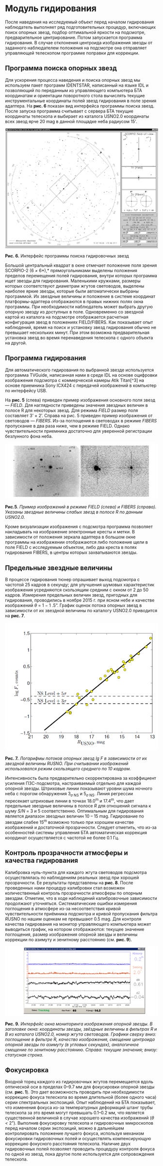 # Модуль гидирования
После наведения на исследуемый объект перед началом гидирования наблюдатель выполняет ряд подготовительных процедур, включающих поиск опорных звезд, подбор оптимальной яркости на подсмотре, предварительное центрирование. Потом запускается программа гидирования. В случае отклонения центроида изображения звезды от заданного наблюдателем положения на подсмотре она отправляет управляющей телескопом программе поправки для коррекции.



## Программа поиска опорных звезд

Для ускорения процесса наведения и поиска опорных звезд мы используем пакет программ  IDENTSTAR, написанный на языке IDL и позволяющий по переданным из управляющего компьютера БТА координатам и ориентации поворотного стола вычислять текущие инструментальные координаты полей звезд гидирования в поле зрения адаптера. На **рис. 6** показан вид интерфейса программы поиска звезд. После запуска программа считывает с сервера БТА текущие  координаты телескопа и выбирает из каталога USNO2.0 координаты всех звезд ярче 20 mag в данной площадке неба радиусом 15’*.*

![FOV](pic/scrFOV.png)

**Рис. 6.** Интерфейс программы поиска гидировочных звезд

Большой центральный квадрат в окне отмечает положение поля зрения SCORPIO-2 (6 *×* 6*),*  прямоугольниками выделены положения пределов перемещения полей гидирования, внутри которых программа ищет звезды для гидирования. Маленькими кружками, размеры которых соответствуют диаметрам жгутов световодов, выделены наиболее яркие звезды, которые были автоматически выбраны программой. Их звездные величины и положение в системе координат платформы-адаптера отображаются в правых нижних полях окна программы. При необходимости наблюдатель может выбрать другую опорную звезду из доступных в поле. Одновременно со звездной картой из каталога на подсмотре отображается расчетная конфигурация звезд в положениях FIELD/FIBERS. Как показывает опыт наблюдений, время на поиск и установку звезд гидирования обычно не превышает нескольких минут. При этом возможна  предварительная установка звезд во время перенаведения телескопа с одного объекта на другой.

## Программа гидирования

Для автоматического гидирования по выбранной звезде используется программа TVGuide, написанная нами в среде IDL на основе оцифровки изображения подсмотра с коммерческой камеры Atik Titan[^3] на основе приемника Sony ICX424 с передачей изображений в компьютер по интерфейсу USB.

На **рис. 5** (слева) приведен пример изображения основного поля звезд — *FIELD*. Для наглядности приведены значения звездных величин в полосе R для некоторых звезд. Для режима *FIELD* размер
поля составляет 3’ × 2’. Справа на рис. 5 приведен пример изображения от световодов — *FIBERS*.
Из-за поглощения в световодах в режиме *FIBERS* пропускание в два раза ниже, чем в режиме FIELD.
Однако чувствительности приемника достаточно для уверенной регистрации безлунного фона неба.

![Изображения с подсмотра](pic/guideStars.png) 

**Рис.5**. *Пример изображений в режиме FIELD (слева) и FIBERS (справа). Указаны звездные величины слабых звезд в полосе R по данным USNO2.0.*

Кроме визуализации изображения с подсмотра программа позволяет накладывать на изображение электронные кресты и метки. В зависимости от положения зеркала адаптера в большом окне программы на изображении отображаются либо положение щели в поле FIELD с исследуемым объектом, либо два креста в полях гидирования FIBERS, в центры которых захватываются звезды.



## Предельные звездные величины

В процессе гидирования тюнер опрашивает выход подсмотра с частотой 25 кадров в секунду; для улучшения шумовых характеристик изображения усредняются скользящим средним с окном от 2 до 50 кадров. Измерения предельных величин звезд, пригодных для гидирования, проводились в ноябре 2015 г. при ясном небе и качестве изображений *θ* = 1 *−* 1 .5”. График оценок потока опорных звезд в зависимости от их звездной величины по каталогу USNO2.0 приводится на **рис. 7**. 

![](pic/mag_limit.png)

**Рис. 7.** *Логарифмы потоков опорных звезд lg F в зависимости от их звездной величины RUSNO. При считывании изображений использовался режим скользящего среднего по 10 кадрам.*

Интенсивность была предварительно скорректирована за коэффициент усиления ПЗС-подсмотра, настраиваемый отдельно для каждой опорной звезды. Штриховые линии показывают уровни шума ночного неба с порогом обнаружения 3<sub>*σ* NS</sub> и 5<sub>*σ* NS</sub>. Линия регрессии пересекает штриховые линии в точках 18.0<sup>m</sup> и 17.4<sup>m</sup>, что дает предельные звездные величины в полосе *R* для отношений сигнала к шуму *S/N* = 3 и 5 соответственно. Оптимальным для гидирования является диапазон звездных величин 10 – 15 mag. Гидирование по звездам слабее 15<sup>m</sup> возможно только при хорошем качестве изображений и достаточной прозрачности. Следует отметить, что из-за особенностей системы управления БТА автоматическая коррекция координат осуществляется с частотой не более 0.1 Гц.

## Контроль прозрачности атмосферы и качества гидирования

Калибровка нуль-пункта для каждого жгута световодов подсмотра осуществлялась по наблюдениям реальных звезд при хорошей прозрачности. Ее результаты представлены на **рис. 8**. После  проведенных нами процедур калибровки стал возможен количественный контроль прозрачности атмосферы по опорным звездам. Отметим, что в ходе наблюдений калибровочные зависимости продолжают уточняться. Систематические ошибки измерения поглощения в атмосфере из-за несоответствия кривой чувствительности приёмника подсмотра и кривой пропускания фильтра *R*USNO по нашим оценкам не превышают 0.5 mag. Для контроля качества гидирования на монитор управляющего компьютера может выводиться график, на котором отображаются: текущее значение поглощения, размер изображения опорной звезды и величины коррекции по азимуту и зенитному расстоянию (см. **рис. 9**).

![](pic/scr_Monitor0.png)

**Рис. 9.** *Интерфейс окна мониторинга изображения опорной звезды. В заголовке окна: координаты звезды, звёздные величины в фильтрах R и B из каталога USNO2.0, номер жгута световодов. Графики сверху вниз: поглощение в фильтре R, качество изображения, смещение центроида опорной звезды по азимуту (в угловых секундах), аналогичное смещение по зенитному расстоянию. Справа: текущие значения; внизу: статусная строка.*

## Фокусировка

Входной торец каждого из гидировочных жгутов перемещается вдоль оптической оси в пределах 0–9.7 мм для фокусировки опорной звезды (см. **рис. 1**). Это дает возможность проводить при необходимости коррекцию фокуса телескопа во время длительной (более одного часа) серии спектральных экспозиций. Опыт наблюдений на БТА показывает, что изменения фокуса из-за температурных деформаций штанг трубы телескопа за это время могут превышать 0.1–0.2 мм, что является существенной величиной в случае хорошего качества изображений (*θ <* 2”). Выполнив фокусировку телескопа и гидировочных микроскопов перед началом серии экспозиций, можно в дальнейшем контролировать положение лучшего фокуса, используя механизм фокусировки гидировочных полей и осуществлять компенсирующую коррекцию фокусного расстояния телескопа. Наличие двух гидировочных полей позволяет проводить процедуру контроля фокуса по одной из звезд, пока другое поле используется для сопровождения телескопа.